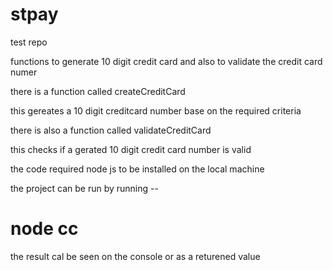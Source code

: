 # stpay
test repo


functions to generate 10 digit credit card and also to validate the credit card numer


there is a function called createCreditCard

this gereates a 10 digit creditcard number base on the required criteria


there is also a function called validateCreditCard

this checks if a gerated 10 digit credit card number is valid


the code required node js to be installed on the local machine


the project can be run by running --
# node cc

the result cal be seen on the console or as a returened value